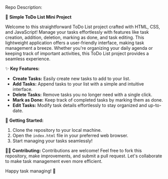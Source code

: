 Repo Description: 

📝 **Simple ToDo List Mini Project**

Welcome to this straightforward ToDo List project crafted with HTML, CSS, and JavaScript! Manage your tasks effortlessly with features like task creation, addition, deletion, marking as done, and task editing. This lightweight application offers a user-friendly interface, making task management a breeze. Whether you're organizing your daily agenda or keeping track of important activities, this ToDo List project provides a seamless experience.

✨ **Key Features:**
- **Create Tasks:** Easily create new tasks to add to your list.
- **Add Tasks:** Append tasks to your list with a simple and intuitive interface.
- **Delete Tasks:** Remove tasks you no longer need with a single click.
- **Mark as Done:** Keep track of completed tasks by marking them as done.
- **Edit Tasks:** Modify task details effortlessly to stay organized and up-to-date.

🚀 **Getting Started:**
1. Clone the repository to your local machine.
2. Open the `index.html` file in your preferred web browser.
3. Start managing your tasks seamlessly!


👨‍💻 **Contributing:**
Contributions are welcome! Feel free to fork this repository, make improvements, and submit a pull request. Let's collaborate to make task management even more efficient.


Happy task managing! 🚀
